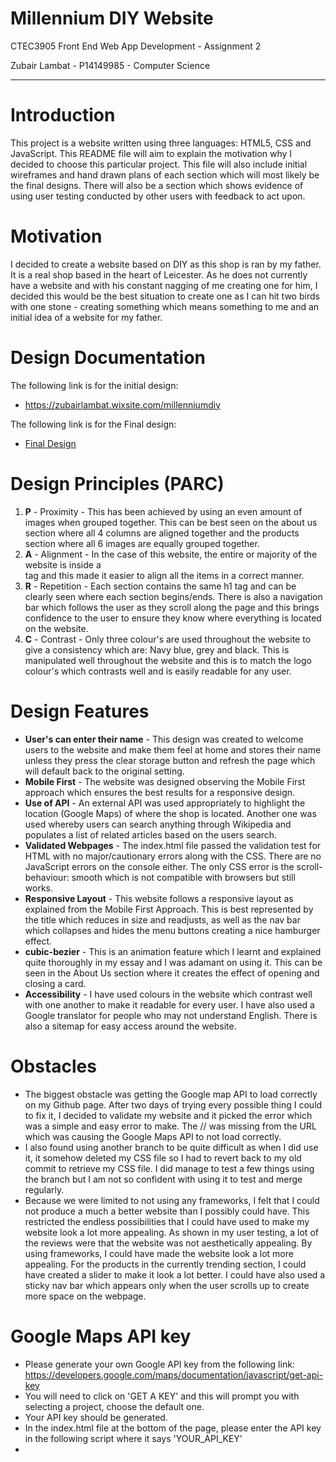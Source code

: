 # Millennium DIY Website

CTEC3905 Front End Web App Development - Assignment 2

Zubair Lambat - P14149985 - Computer Science
- - -
# Introduction
This project is a website written using three languages: HTML5, CSS and JavaScript. This README file will aim to explain the motivation why I decided to choose this particular project. This file will also include initial wireframes and hand drawn plans of each section which will most likely be the final designs. There will also be a section which shows evidence of using user testing conducted by other users with feedback to act upon.

# Motivation
I decided to create a website based on DIY as this shop is ran by my father. It is a real shop based in the heart of Leicester. As he does not currently have a website and with his constant nagging of me creating one for him, I decided this would be the best situation to create one as I can hit two birds with one stone - creating something which means something to me and an initial idea of a website for my father.

# Design Documentation
The following link is for the initial design:

- https://zubairlambat.wixsite.com/millenniumdiy

The following link is for the Final design:

- [Final Design](documents/finaldesign.md)

# Design Principles (PARC)
1. **P** - Proximity - This has been achieved by using an even amount of images when grouped together. This can be best seen on the about us section where all 4 columns are aligned together and the products section where all 6 images are equally grouped together.
2. **A** - Alignment - In the case of this website, the entire or majority of the website is inside a <main> tag and this made it easier to align all the items in a correct manner.
3. **R** - Repetition - Each section contains the same h1 tag and can be clearly seen where each section begins/ends. There is also a navigation bar which follows the user as they scroll along the page and this brings confidence to the user to ensure they know where everything is located on the website.
4. **C** - Contrast - Only three colour's are used throughout the website to give a consistency which are: Navy blue, grey and black. This is manipulated well throughout the website and this is to match the logo colour's which contrasts well and is easily readable for any user.

# Design Features
- **User's can enter their name** - This design was created to welcome users to the website and make them feel at home and stores their name unless they press the clear storage button and refresh the page which will default back to the original setting.
- **Mobile First** - The website was designed observing the Mobile First approach which ensures the best results for a responsive design.
- **Use of API** - An external API was used appropriately to highlight the location (Google Maps) of where the shop is located. Another one was used whereby users can search anything through Wikipedia and populates a list of related articles based on the users search.
- **Validated Webpages** - The index.html file passed the validation test for HTML with no major/cautionary errors along with the CSS. There are no JavaScript errors on the console either. The only CSS error is the scroll-behaviour: smooth which is not compatible with browsers but still works.
- **Responsive Layout** - This website follows a responsive layout as explained from the Mobile First Approach. This is best represented by the title which reduces in size and readjusts, as well as the nav bar which collapses and hides the menu buttons creating a nice hamburger effect.
- **cubic-bezier** - This is an animation feature which I learnt and explained quite thoroughly in my essay and I was adamant on using it. This can be seen in the About Us section where it creates the effect of opening and closing a card.
- **Accessibility** - I have used colours in the website which contrast well with one another to make it readable for every user. I have also used a Google translator for people who may not understand English. There is also a sitemap for easy access around the website.

# Obstacles
- The biggest obstacle was getting the Google map API to load correctly on my Github page. After two days of trying every possible thing I could to fix it, I decided to validate my website and it picked the error which was a simple and easy error to make. The // was missing from the URL which was causing the Google Maps API to not load correctly.
- I also found using another branch to be quite difficult as when I did use it, it somehow deleted my CSS file so I had to revert back to my old commit to retrieve my CSS file. I did manage to test a few things using the branch but I am not so confident with using it to test and merge regularly.
- Because we were limited to not using any frameworks, I felt that I could not produce a much a better website than I possibly could have. This restricted the endless possibilities that I could have used to make my website look a lot more appealing. As shown in my user testing, a lot of the reviews were that the website was not aesthetically appealing. By using frameworks, I could have made the website look a lot more appealing. For the products in the currently trending section, I could have created a slider to make it look a lot better. I could have also used a sticky nav bar which appears only when the user scrolls up to create more space on the webpage.

# Google Maps API key
- Please generate your own Google API key from the following link: https://developers.google.com/maps/documentation/javascript/get-api-key
- You will need to click on 'GET A KEY' and this will prompt you with selecting a project, choose the default one.
- Your API key should be generated.
- In the index.html file at the bottom of the page, please enter the API key in the following script where it says 'YOUR_API_KEY'
- <script async defer src="https://maps.googleapis.com/maps/api/js?key=YOUR_API_KEY&callback=initMap"

# Testing
The following link is for the evidence of testing:

- [Testing Sheets](documents/testing.md)

From the feedback, there were three main issues which were highlighted. These were:
- Adding a 'No' option for the newsletter in the form.
- Grammatical and spelling errors.
- Website is not responsive on all three devices (Desktop, Tablet and Mobile)

These issues have now been addressed with all three working correctly.

# References
- Responsive Menu - https://github.com/CTEC3905/04-lab/tree/nav
- Local storage of name - https://github.com/CTEC3905/03-lab-javascript-2/tree/clearStorage
- Wikipedia API - https://github.com/CTEC3905/08-lab-json-ajax
- CSS Slider - http://qnimate.com/creating-a-slider-using-html-and-css-only/ Adapted the code to suit how I wanted the slider to look.
- Google Translator - https://stackoverflow.com/questions/12243818/adding-google-translate-to-a-web-site
